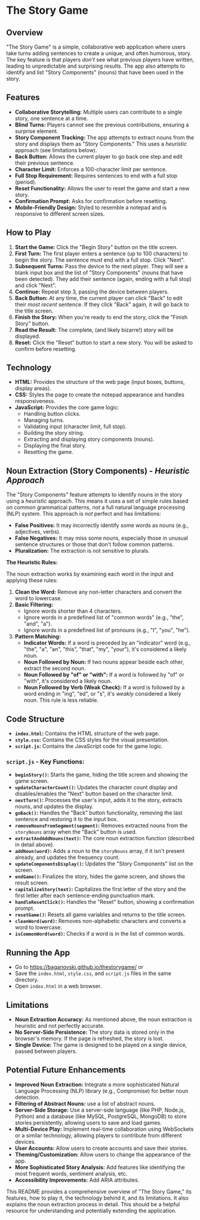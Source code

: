 # The Story Game

## Overview

"The Story Game" is a simple, collaborative web application where users take turns adding sentences to create a unique, and often humorous, story.  The key feature is that players *don't* see what previous players have written, leading to unpredictable and surprising results. The app also attempts to identify and list "Story Components" (nouns) that have been used in the story.

## Features

*   **Collaborative Storytelling:** Multiple users can contribute to a single story, one sentence at a time.
*   **Blind Turns:** Players cannot see the previous contributions, ensuring a surprise element.
*   **Story Component Tracking:** The app attempts to extract nouns from the story and displays them as "Story Components."  This uses a *heuristic* approach (see limitations below).
*   **Back Button:** Allows the current player to go back one step and edit their previous sentence.
*   **Character Limit:** Enforces a 100-character limit per sentence.
*   **Full Stop Requirement:**  Requires sentences to end with a full stop (period).
*   **Reset Functionality:**  Allows the user to reset the game and start a new story.
*   **Confirmation Prompt:** Asks for confirmation before resetting.
*   **Mobile-Friendly Design:**  Styled to resemble a notepad and is responsive to different screen sizes.

## How to Play

1.  **Start the Game:** Click the "Begin Story" button on the title screen.
2.  **First Turn:** The first player enters a sentence (up to 100 characters) to begin the story.  The sentence *must* end with a full stop. Click "Next".
3.  **Subsequent Turns:** Pass the device to the next player.  They will see a blank input box and the list of "Story Components" (nouns that have been detected). They add their sentence (again, ending with a full stop) and click "Next".
4.  **Continue:** Repeat step 3, passing the device between players.
5.  **Back Button:** At any time, the current player can click "Back" to edit their *most recent* sentence. If they click "Back" again, it will go back to the title screen.
6.  **Finish the Story:** When you're ready to end the story, click the "Finish Story" button.
7.  **Read the Result:** The complete, (and likely bizarre!) story will be displayed.
8.  **Reset:** Click the "Reset" button to start a new story. You will be asked to confirm before resetting.

## Technology

*   **HTML:**  Provides the structure of the web page (input boxes, buttons, display areas).
*   **CSS:**  Styles the page to create the notepad appearance and handles responsiveness.
*   **JavaScript:**  Provides the core game logic:
    *   Handling button clicks.
    *   Managing turns.
    *   Validating input (character limit, full stop).
    *   Building the story string.
    *   Extracting and displaying story components (nouns).
    *   Displaying the final story.
    *   Resetting the game.

## Noun Extraction (Story Components) - *Heuristic Approach*

The "Story Components" feature attempts to identify nouns in the story using a *heuristic* approach. This means it uses a set of simple rules based on common grammatical patterns, *not* a full natural language processing (NLP) system.  This approach is *not* perfect and has limitations:

*   **False Positives:** It may incorrectly identify some words as nouns (e.g., adjectives, verbs).
*   **False Negatives:** It may miss some nouns, especially those in unusual sentence structures or those that don't follow common patterns.
* **Pluralization:** The extraction is not sensitive to plurals.

**The Heuristic Rules:**

The noun extraction works by examining each word in the input and applying these rules:

1.  **Clean the Word:** Remove any non-letter characters and convert the word to lowercase.
2.  **Basic Filtering:**
    *   Ignore words shorter than 4 characters.
    *   Ignore words in a predefined list of "common words" (e.g., "the", "and", "a").
    *   Ignore words in a predefined list of pronouns (e.g., "I", "you", "he").
3.  **Pattern Matching:**
    *   **Indicator Words:** If a word is preceded by an "indicator" word (e.g., "the", "a", "an", "this", "that", "my", "your"), it's considered a likely noun.
    *   **Noun Followed by Noun:** If two nouns appear beside each other, extract the second noun.
    *   **Noun Followed by "of" or "with":** If a word is followed by "of" or "with", it's considered a likely noun.
    *   **Noun Followed by Verb (Weak Check):** If a word is followed by a word ending in "ing", "ed", or "s", it's *weakly* considered a likely noun. This rule is less reliable.

## Code Structure

*   **`index.html`:** Contains the HTML structure of the web page.
*   **`style.css`:** Contains the CSS styles for the visual presentation.
*   **`script.js`:** Contains the JavaScript code for the game logic.

### `script.js` - Key Functions:

*   **`beginStory()`:**  Starts the game, hiding the title screen and showing the game screen.
*   **`updateCharacterCount()`:** Updates the character count display and disables/enables the "Next" button based on the character limit.
*   **`nextTurn()`:**  Processes the user's input, adds it to the story, extracts nouns, and updates the display.
*   **`goBack()`:**  Handles the "Back" button functionality, removing the last sentence and restoring it to the input box.
*   **`removeNounsFromSegment(segment)`:** Removes extracted nouns from the `storyNouns` array when the "Back" button is used.
*   **`extractAndAddNouns(text)`:**  The core noun extraction function (described in detail above).
*   **`addNoun(word)`:** Adds a noun to the `storyNouns` array, if it isn't present already, and updates the frequency count.
*   **`updateComponentsDisplay()`:** Updates the "Story Components" list on the screen.
*   **`endGame()`:**  Finalizes the story, hides the game screen, and shows the result screen.
*   **`capitalizeStory(text)`:** Capitalizes the first letter of the story and the first letter after each sentence-ending punctuation mark.
*   **`handleResetClick()`:**  Handles the "Reset" button, showing a confirmation prompt.
*   **`resetGame()`:** Resets all game variables and returns to the title screen.
*   **`cleanWord(word)`:**  Removes non-alphabetic characters and converts a word to lowercase.
*   **`isCommonWord(word)`:**  Checks if a word is in the list of common words.

## Running the App

*  Go to https://baganovski.github.io/thestorygame/ or
*  Save the `index.html`, `style.css`, and `script.js` files in the same directory.
*  Open `index.html` in a web browser.

## Limitations

*   **Noun Extraction Accuracy:** As mentioned above, the noun extraction is heuristic and not perfectly accurate.
*   **No Server-Side Persistence:** The story data is stored only in the browser's memory.  If the page is refreshed, the story is lost.
*   **Single Device:** The game is designed to be played on a single device, passed between players.

## Potential Future Enhancements

*   **Improved Noun Extraction:**  Integrate a more sophisticated Natural Language Processing (NLP) library (e.g., Compromise) for better noun detection.
*   **Filtering of Abstract Nouns:** use a list of abstract nouns.
*   **Server-Side Storage:**  Use a server-side language (like PHP, Node.js, Python) and a database (like MySQL, PostgreSQL, MongoDB) to store stories persistently, allowing users to save and load games.
*   **Multi-Device Play:**  Implement real-time collaboration using WebSockets or a similar technology, allowing players to contribute from different devices.
*   **User Accounts:**  Allow users to create accounts and save their stories.
*   **Theming/Customization:**  Allow users to change the appearance of the app.
*   **More Sophisticated Story Analysis:**  Add features like identifying the most frequent words, sentiment analysis, etc.
* **Accessibility Improvements:** Add ARIA attributes.

This README provides a comprehensive overview of "The Story Game," its features, how to play it, the technology behind it, and its limitations. It also explains the noun extraction process in detail. This should be a helpful resource for understanding and potentially extending the application.
